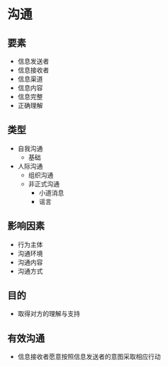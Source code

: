 # 沟通

## 要素

- 信息发送者
- 信息接收者
- 信息渠道
- 信息内容
- 信息完整
- 正确理解

## 类型

- 自我沟通
  - 基础
- 人际沟通
  - 组织沟通
  - 非正式沟通
    - 小道消息
    - 谣言

## 影响因素

- 行为主体
- 沟通环境
- 沟通内容
- 沟通方式

## 目的

- 取得对方的理解与支持

## 有效沟通

- 信息接收者愿意按照信息发送者的意图采取相应行动